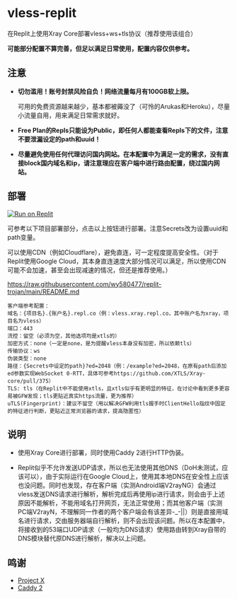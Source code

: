 # vless-replit

在Replit上使用Xray Core部署vless+ws+tls协议（推荐使用该组合）

**可能部分配置不算完善，但足以满足日常使用，配置内容仅供参考。**

## 注意

- **切勿滥用！账号封禁风险自负！网络流量每月有100GB软上限。**

  可用的免费资源越来越少，基本都被薅没了（可怜的Arukas和Heroku），尽量小流量自用，用来满足日常需求就好。

- **Free Plan的Repls只能设为Public，即任何人都能查看Repls下的文件，注意不要泄漏设定的path和uuid！**

- **尽量避免使用任何代理访问国内网站。在本配置中为满足一定的需求，没有直接block国内域名和ip，请注意理应在客户端中进行路由配置，绕过国内网站。**

## 部署

<a href="https://replit.com/github/jimmyli1014/vless-replit">
  <img alt="Run on Replit" src="https://replit.com/badge/github/andbruibm/reader-replit" />
</a><br/>

可参考以下项目部署部分，点击以上按钮进行部署。注意Secrets改为设置uuid和path变量。

可以使用CDN（例如Cloudflare），避免直连，可一定程度提高安全性。（对于Replit使用Google Cloud，其本身直连速度大部分情况可以满足，所以使用CDN可能不会加速，甚至会出现减速的情况，但还是推荐使用。）

https://raw.githubusercontent.com/wy580477/replit-trojan/main/README.md

```
客户端参考配置：
域名：{项目名}.{账户名}.repl.co（例：vless.xray.repl.co，其中账户名为xray，项目名为vless）
端口：443
流控：留空（必须为空，其他选项均是xtls的）
加密方式：none（一定是none，是为提醒vless本身没有加密，所以依赖tls）
传输协议：ws
伪装类型：none
路径：{Secrets中设定的path}?ed=2048（例：/example?ed=2048，在原有path后添加ed参数实现WebSocket 0-RTT，具体可参考https://github.com/XTLS/Xray-core/pull/375）
TLS: tls（在Replit中不能使用xtls，且xtls似乎有更明显的特征，在讨论中看到更多更容易被GFW发现；tls更贴近真实https流量，更为推荐）
uTLS(Fingerprint)：建议不留空（用以解决GFW利用tls握手时ClientHello指纹中固定的特征进行判断，更贴近正常浏览器的请求，提高隐匿性）
```

## 说明

- 使用Xray Core进行部署，同时使用Caddy 2进行HTTP伪装。

- Replit似乎不允许发送UDP请求，所以也无法使用其他DNS（DoH未测试，应该可以），由于实际运行在Google Cloud上，使用其本地DNS在安全性上应该也没问题。同时也发现，存在客户端（实测Android端V2rayNG）会通过vless发送DNS请求进行解析，解析完成后再使用ip进行请求，则会由于上述原因不能解析，不能用域名打开网页，无法正常使用；而其他客户端（实测PC端V2rayN，不理解同一作者的两个客户端会有该差异-_-||）则是直接用域名进行请求，交由服务器端自行解析，则不会出现该问题。所以在本配置中，将接收到的53端口UDP请求（一般均为DNS请求）使用路由转到Xray自带的DNS模块替代原DNS进行解析，解决以上问题。

## 鸣谢

- [Project X](https://github.com/XTLS/Xray-core)
- [Caddy 2](https://github.com/caddyserver/caddy)
